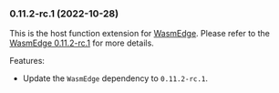 ### 0.11.2-rc.1 (2022-10-28)

This is the host function extension for [WasmEdge](https://github.com/WasmEdge/WasmEdge).
Please refer to the [WasmEdge 0.11.2-rc.1](https://github.com/WasmEdge/WasmEdge/releases/tag/0.11.2-rc.1) for more details.

Features:

* Update the `WasmEdge` dependency to `0.11.2-rc.1`.
